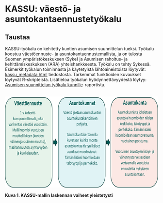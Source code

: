 # KASSU: väestö- ja asuntokantaennustetyökalu

## Taustaa
KASSU-työkalu on kehitetty kuntien asumisen suunnittelun tueksi. Työkalu koostuu väestöennuste- ja asuntokantaennustemallista, ja on tulosta Suomen ympäristökeskuksen (Syke) ja Asumisen rahoitus- ja kehittämiskeskuksen (ARA) yhteishankkeesta. Työkalu on tehty Sykessä. Esimerkit työkalun toiminnasta ja käytetyistä lähtöaineistoista löytyvät: [kassu_metadata.html](https://github.com/sykefi/KASSU/blob/a35ffb8177141de4a8d251fab63d5a78f8f9b5d3/kassu_metadata.html) tiedostosta. Tarkemmat funktioiden kuvaukset löytyvät R-skripteistä. Lisätietoa työkalun hyödynnettävyydestä löytyy: [Asumisen suunnittelun työkalu kunnille](https://helda.helsinki.fi/handle/10138/358430)-raportista. 
<br/><br/>
<p align="center">
<img src= "/data/figures/laskennan_periaate.png" alt="KASSU-mallin laskennan vaiheet kaavio" width="700" height="300">
<figcaption><strong>Kuva 1. KASSU-mallin laskennan vaiheet yleistetysti</strong></figcaption>
</p>

